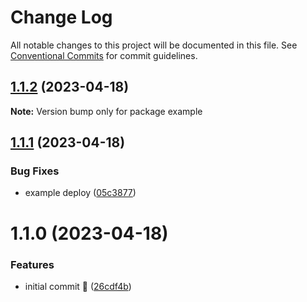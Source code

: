 # Change Log

All notable changes to this project will be documented in this file.
See [Conventional Commits](https://conventionalcommits.org) for commit guidelines.

## [1.1.2](https://github.com/React95/gatsby-theme/compare/example@1.1.1...example@1.1.2) (2023-04-18)

**Note:** Version bump only for package example





## [1.1.1](https://github.com/React95/gatsby-theme/compare/example@1.1.0...example@1.1.1) (2023-04-18)


### Bug Fixes

* example deploy ([05c3877](https://github.com/React95/gatsby-theme/commit/05c3877ad56127af57f443b4da154e81416b3ef1))





# 1.1.0 (2023-04-18)


### Features

* initial commit :tada: ([26cdf4b](https://github.com/React95/gatsby-theme/commit/26cdf4beb46ba1184159f07e768b013b61df3919))
